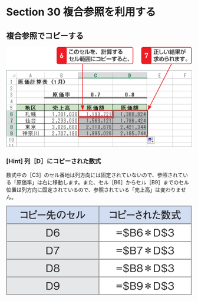 # Section 30 複合参照を利用する

## 複合参照でコピーする

![](006.png)

### [Hint] 列［D］にコピーされた数式

数式中の［C3］のセル番地は列方向には固定されていないので、参照されている「原価率」は右に移動します。また、セル［B6］からセル［B9］までのセル位置は列方向に固定されているので、参照されている「売上高」は変わりません。

![hint](007.png)
